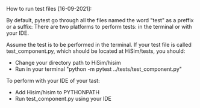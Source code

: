 How to run test files [16-09-2021]:

By default, pytest go through all the files named the word "test" as a preffix or a suffix:
There are two platforms to perform tests: in the terminal or with your IDE.

Assume the test is to be performed in the terminal. If your test file is called test_component.py,
 which should be located at HiSim/tests, you should:

* Change your directory path to HiSim/hisim
* Run in your terminal "python -m pytest ../tests/test_component.py"

To perform with your IDE of your tast:
* Add Hisim/hisim to PYTHONPATH
* Run test_component.py using your IDE
